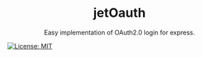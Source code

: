 <div align="center">
    <h1>jetOauth</h1>
    <p>Easy implementation of OAuth2.0 login for express.</p>
</div>

[![License: MIT](https://img.shields.io/badge/License-MIT-brightgreen.svg)](https://opensource.org/licenses/MIT)
